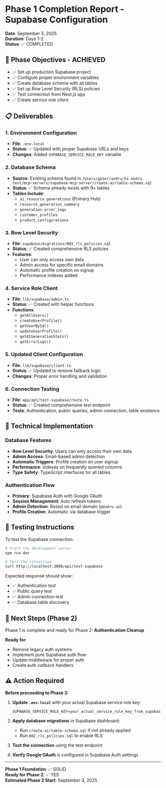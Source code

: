 # Phase 1 Completion Report - Supabase Configuration
**Date**: September 3, 2025  
**Duration**: Days 1-2  
**Status**: ✅ COMPLETED

## 🎯 **Phase Objectives - ACHIEVED**

- ✅ Set up production Supabase project
- ✅ Configure proper environment variables  
- ✅ Create database schema with all tables
- ✅ Set up Row Level Security (RLS) policies
- ✅ Test connection from Next.js app
- ✅ Create service role client

## 📋 **Deliverables**

### **1. Environment Configuration**
- **File**: `.env.local` 
- **Status**: ✅ Updated with proper Supabase URLs and keys
- **Changes**: Added `SUPABASE_SERVICE_ROLE_KEY` variable

### **2. Database Schema** 
- **Source**: Existing schema found in `/Users/geter/andru/hs-andru-test/mcp-servers/supabase-mcp-server/create-airtable-schema.sql`
- **Status**: ✅ Schema already exists with 9+ tables
- **Tables Include**:
  - `ai_resource_generations` (Primary Hub)
  - `resource_generation_summary`
  - `generation_error_logs`
  - `customer_profiles`
  - `product_configurations`

### **3. Row Level Security**
- **File**: `supabase/migrations/002_rls_policies.sql`
- **Status**: ✅ Created comprehensive RLS policies
- **Features**:
  - User can only access own data
  - Admin access for specific email domains
  - Automatic profile creation on signup
  - Performance indexes added

### **4. Service Role Client**
- **File**: `lib/supabase/admin.ts`
- **Status**: ✅ Created with helper functions
- **Functions**:
  - `getAllUsers()`
  - `createUserProfile()`
  - `getUserById()` 
  - `updateUserProfile()`
  - `getAIGenerationStats()`
  - `getErrorLogs()`

### **5. Updated Client Configuration**
- **File**: `lib/supabase/client.ts`
- **Status**: ✅ Updated to remove fallback logic
- **Changes**: Proper error handling and validation

### **6. Connection Testing**
- **File**: `app/api/test-supabase/route.ts`
- **Status**: ✅ Created comprehensive test endpoint
- **Tests**: Authentication, public queries, admin connection, table existence

## 🔧 **Technical Implementation**

### **Database Features**
- **Row Level Security**: Users can only access their own data
- **Admin Access**: Email-based admin detection
- **Automatic Triggers**: Profile creation on user signup
- **Performance**: Indexes on frequently queried columns
- **Type Safety**: TypeScript interfaces for all tables

### **Authentication Flow**
- **Primary**: Supabase Auth with Google OAuth
- **Session Management**: Auto refresh tokens
- **Admin Detection**: Based on email domain (`@andru.ai`)
- **Profile Creation**: Automatic via database trigger

## 🧪 **Testing Instructions**

To test the Supabase connection:

```bash
# Start the development server
npm run dev

# Test the connection
curl http://localhost:3000/api/test-supabase
```

Expected response should show:
- ✅ Authentication test
- ✅ Public query test  
- ✅ Admin connection test
- ✅ Database table discovery

## 🚀 **Next Steps (Phase 2)**

Phase 1 is complete and ready for Phase 2: **Authentication Cleanup**

**Ready for**:
- Remove legacy auth systems
- Implement pure Supabase auth flow
- Update middleware for proper auth
- Create auth callback handlers

## ⚠️ **Action Required**

**Before proceeding to Phase 2:**

1. **Update `.env.local`** with your actual Supabase service role key:
   ```
   SUPABASE_SERVICE_ROLE_KEY=your_actual_service_role_key_from_supabase_dashboard
   ```

2. **Apply database migrations** in Supabase dashboard:
   - Run `create-airtable-schema.sql` if not already applied
   - Run `002_rls_policies.sql` to enable RLS

3. **Test the connection** using the test endpoint

4. **Verify Google OAuth** is configured in Supabase Auth settings

---

**Phase 1 Foundation**: ✅ SOLID  
**Ready for Phase 2**: ✅ YES  
**Estimated Phase 2 Start**: September 4, 2025